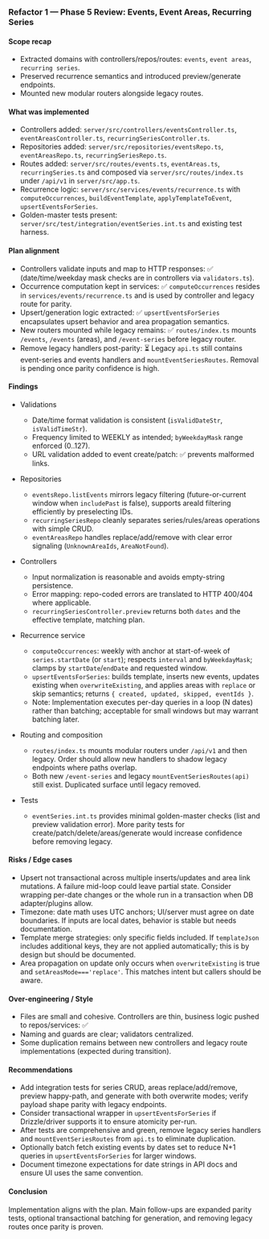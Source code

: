 ### Refactor 1 — Phase 5 Review: Events, Event Areas, Recurring Series

#### Scope recap
- Extracted domains with controllers/repos/routes: `events`, `event areas`, `recurring series`.
- Preserved recurrence semantics and introduced preview/generate endpoints.
- Mounted new modular routers alongside legacy routes.

#### What was implemented
- Controllers added: `server/src/controllers/eventsController.ts`, `eventAreasController.ts`, `recurringSeriesController.ts`.
- Repositories added: `server/src/repositories/eventsRepo.ts`, `eventAreasRepo.ts`, `recurringSeriesRepo.ts`.
- Routes added: `server/src/routes/events.ts`, `eventAreas.ts`, `recurringSeries.ts` and composed via `server/src/routes/index.ts` under `/api/v1` in `server/src/app.ts`.
- Recurrence logic: `server/src/services/events/recurrence.ts` with `computeOccurrences`, `buildEventTemplate`, `applyTemplateToEvent`, `upsertEventsForSeries`.
- Golden-master tests present: `server/src/test/integration/eventSeries.int.ts` and existing test harness.

#### Plan alignment
- Controllers validate inputs and map to HTTP responses: ✅ (date/time/weekday mask checks are in controllers via `validators.ts`).
- Occurrence computation kept in services: ✅ `computeOccurrences` resides in `services/events/recurrence.ts` and is used by controller and legacy route for parity.
- Upsert/generation logic extracted: ✅ `upsertEventsForSeries` encapsulates upsert behavior and area propagation semantics.
- New routers mounted while legacy remains: ✅ `routes/index.ts` mounts `/events`, `/events` (areas), and `/event-series` before legacy router.
- Remove legacy handlers post-parity: ⏳ Legacy `api.ts` still contains event-series and events handlers and `mountEventSeriesRoutes`. Removal is pending once parity confidence is high.

#### Findings
- Validations
  - Date/time format validation is consistent (`isValidDateStr`, `isValidTimeStr`).
  - Frequency limited to WEEKLY as intended; `byWeekdayMask` range enforced (0..127).
  - URL validation added to event create/patch: ✅ prevents malformed links.

- Repositories
  - `eventsRepo.listEvents` mirrors legacy filtering (future-or-current window when `includePast` is false), supports areaId filtering efficiently by preselecting IDs.
  - `recurringSeriesRepo` cleanly separates series/rules/areas operations with simple CRUD.
  - `eventAreasRepo` handles replace/add/remove with clear error signaling (`UnknownAreaIds`, `AreaNotFound`).

- Controllers
  - Input normalization is reasonable and avoids empty-string persistence.
  - Error mapping: repo-coded errors are translated to HTTP 400/404 where applicable.
  - `recurringSeriesController.preview` returns both `dates` and the effective template, matching plan.

- Recurrence service
  - `computeOccurrences`: weekly with anchor at start-of-week of `series.startDate` (or `start`); respects `interval` and `byWeekdayMask`; clamps by `startDate`/`endDate` and requested window.
  - `upsertEventsForSeries`: builds template, inserts new events, updates existing when `overwriteExisting`, and applies areas with `replace` or skip semantics; returns `{ created, updated, skipped, eventIds }`.
  - Note: Implementation executes per-day queries in a loop (N dates) rather than batching; acceptable for small windows but may warrant batching later.

- Routing and composition
  - `routes/index.ts` mounts modular routers under `/api/v1` and then legacy. Order should allow new handlers to shadow legacy endpoints where paths overlap.
  - Both new `/event-series` and legacy `mountEventSeriesRoutes(api)` still exist. Duplicated surface until legacy removed.

- Tests
  - `eventSeries.int.ts` provides minimal golden-master checks (list and preview validation error). More parity tests for create/patch/delete/areas/generate would increase confidence before removing legacy.

#### Risks / Edge cases
- Upsert not transactional across multiple inserts/updates and area link mutations. A failure mid-loop could leave partial state. Consider wrapping per-date changes or the whole run in a transaction when DB adapter/plugins allow.
- Timezone: date math uses UTC anchors; UI/server must agree on date boundaries. If inputs are local dates, behavior is stable but needs documentation.
- Template merge strategies: only specific fields included. If `templateJson` includes additional keys, they are not applied automatically; this is by design but should be documented.
- Area propagation on update only occurs when `overwriteExisting` is true and `setAreasMode==='replace'`. This matches intent but callers should be aware.

#### Over-engineering / Style
- Files are small and cohesive. Controllers are thin, business logic pushed to repos/services: ✅
- Naming and guards are clear; validators centralized.
- Some duplication remains between new controllers and legacy route implementations (expected during transition).

#### Recommendations
- Add integration tests for series CRUD, areas replace/add/remove, preview happy-path, and generate with both overwrite modes; verify payload shape parity with legacy endpoints.
- Consider transactional wrapper in `upsertEventsForSeries` if Drizzle/driver supports it to ensure atomicity per-run.
- After tests are comprehensive and green, remove legacy series handlers and `mountEventSeriesRoutes` from `api.ts` to eliminate duplication.
- Optionally batch fetch existing events by dates set to reduce N+1 queries in `upsertEventsForSeries` for larger windows.
- Document timezone expectations for date strings in API docs and ensure UI uses the same convention.

#### Conclusion
Implementation aligns with the plan. Main follow-ups are expanded parity tests, optional transactional batching for generation, and removing legacy routes once parity is proven.


